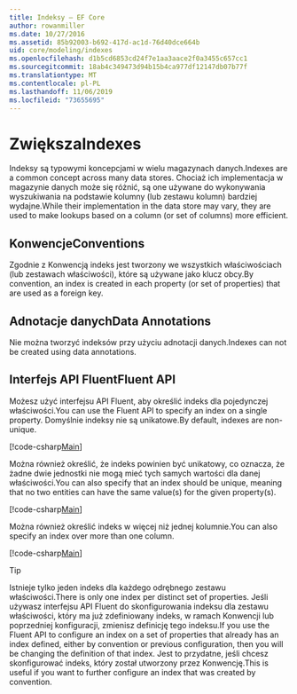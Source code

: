 ```yaml
---
title: Indeksy — EF Core
author: rowanmiller
ms.date: 10/27/2016
ms.assetid: 85b92003-b692-417d-ac1d-76d40dce664b
uid: core/modeling/indexes
ms.openlocfilehash: d1b5cd6853cd24f7e1aa3aace2f0a3455c657cc1
ms.sourcegitcommit: 18ab4c349473d94b15b4ca977df12147db07b77f
ms.translationtype: MT
ms.contentlocale: pl-PL
ms.lasthandoff: 11/06/2019
ms.locfileid: "73655695"
---
```

# <a name="indexes"></a><span data-ttu-id="932b3-102">Zwiększa</span><span class="sxs-lookup"><span data-stu-id="932b3-102">Indexes</span></span>

<span data-ttu-id="932b3-103">Indeksy są typowymi koncepcjami w wielu magazynach danych.</span><span class="sxs-lookup"><span data-stu-id="932b3-103">Indexes are a common concept across many data stores.</span></span> <span data-ttu-id="932b3-104">Chociaż ich implementacja w magazynie danych może się różnić, są one używane do wykonywania wyszukiwania na podstawie kolumny (lub zestawu kolumn) bardziej wydajne.</span><span class="sxs-lookup"><span data-stu-id="932b3-104">While their implementation in the data store may vary, they are used to make lookups based on a column (or set of columns) more efficient.</span></span>

## <a name="conventions"></a><span data-ttu-id="932b3-105">Konwencje</span><span class="sxs-lookup"><span data-stu-id="932b3-105">Conventions</span></span>

<span data-ttu-id="932b3-106">Zgodnie z Konwencją indeks jest tworzony we wszystkich właściwościach (lub zestawach właściwości), które są używane jako klucz obcy.</span><span class="sxs-lookup"><span data-stu-id="932b3-106">By convention, an index is created in each property (or set of properties) that are used as a foreign key.</span></span>

## <a name="data-annotations"></a><span data-ttu-id="932b3-107">Adnotacje danych</span><span class="sxs-lookup"><span data-stu-id="932b3-107">Data Annotations</span></span>

<span data-ttu-id="932b3-108">Nie można tworzyć indeksów przy użyciu adnotacji danych.</span><span class="sxs-lookup"><span data-stu-id="932b3-108">Indexes can not be created using data annotations.</span></span>

## <a name="fluent-api"></a><span data-ttu-id="932b3-109">Interfejs API Fluent</span><span class="sxs-lookup"><span data-stu-id="932b3-109">Fluent API</span></span>

<span data-ttu-id="932b3-110">Możesz użyć interfejsu API Fluent, aby określić indeks dla pojedynczej właściwości.</span><span class="sxs-lookup"><span data-stu-id="932b3-110">You can use the Fluent API to specify an index on a single property.</span></span> <span data-ttu-id="932b3-111">Domyślnie indeksy nie są unikatowe.</span><span class="sxs-lookup"><span data-stu-id="932b3-111">By default, indexes are non-unique.</span></span>

[!code-csharp[Main](../../../samples/core/Modeling/FluentAPI/Index.cs?name=Index&highlight=7,8)]

<span data-ttu-id="932b3-112">Można również określić, że indeks powinien być unikatowy, co oznacza, że żadne dwie jednostki nie mogą mieć tych samych wartości dla danej właściwości.</span><span class="sxs-lookup"><span data-stu-id="932b3-112">You can also specify that an index should be unique, meaning that no two entities can have the same value(s) for the given property(s).</span></span>

[!code-csharp[Main](../../../samples/core/Modeling/FluentAPI/IndexUnique.cs?name=ModelBuilder&highlight=3)]

<span data-ttu-id="932b3-113">Można również określić indeks w więcej niż jednej kolumnie.</span><span class="sxs-lookup"><span data-stu-id="932b3-113">You can also specify an index over more than one column.</span></span>

[!code-csharp[Main](../../../samples/core/Modeling/FluentAPI/IndexComposite.cs?name=Composite&highlight=7,8)]

> [!TIP]  
> <span data-ttu-id="932b3-114">Istnieje tylko jeden indeks dla każdego odrębnego zestawu właściwości.</span><span class="sxs-lookup"><span data-stu-id="932b3-114">There is only one index per distinct set of properties.</span></span> <span data-ttu-id="932b3-115">Jeśli używasz interfejsu API Fluent do skonfigurowania indeksu dla zestawu właściwości, który ma już zdefiniowany indeks, w ramach Konwencji lub poprzedniej konfiguracji, zmienisz definicję tego indeksu.</span><span class="sxs-lookup"><span data-stu-id="932b3-115">If you use the Fluent API to configure an index on a set of properties that already has an index defined, either by convention or previous configuration, then you will be changing the definition of that index.</span></span> <span data-ttu-id="932b3-116">Jest to przydatne, jeśli chcesz skonfigurować indeks, który został utworzony przez Konwencję.</span><span class="sxs-lookup"><span data-stu-id="932b3-116">This is useful if you want to further configure an index that was created by convention.</span></span>
